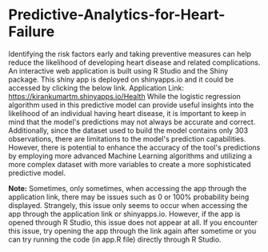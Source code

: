 # Predictive-Analytics-for-Heart-Failure
Identifying the risk factors early and taking preventive measures can help reduce the likelihood of developing heart disease and related complications. 
An interactive web application is built using R Studio and the Shiny package. This shiny app is deployed on shinyapps.io and it could be accessed by clicking the below link. Application Link:  https://kirankumartm.shinyapps.io/Health
While the logistic regression algorithm used in this predictive model can provide useful insights into the likelihood of an individual having heart disease, it is important to keep in mind that the model's predictions may not always be accurate and correct. 
Additionally, since the dataset used to build the model contains only 303 observations, there are limitations to the model's prediction capabilities. However, there is potential to enhance the accuracy of the tool's predictions by employing more advanced Machine Learning algorithms and utilizing a more complex dataset with more variables to create a more sophisticated predictive model.

**Note:**
Sometimes, only sometimes, when accessing the app through the application link, there may be issues such as 0 or 100% probability being displayed. Strangely, this issue only seems to occur when accessing the app through the application link or shinyapps.io. However, if the app is opened through R Studio, this issue does not appear at all. If you encounter this issue, try opening the app through the link again after sometime or you can try running the code (in app.R file) directly through R Studio. 
